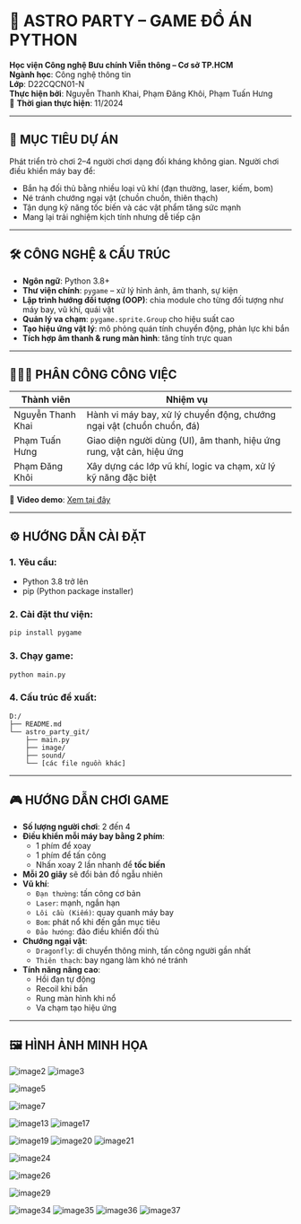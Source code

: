 
# 🚀 ASTRO PARTY – GAME ĐỒ ÁN PYTHON

**Học viện Công nghệ Bưu chính Viễn thông – Cơ sở TP.HCM**  
**Ngành học**: Công nghệ thông tin  
**Lớp**: D22CQCN01-N  
**Thực hiện bởi**: Nguyễn Thanh Khai, Phạm Đăng Khôi, Phạm Tuấn Hưng  
📅 **Thời gian thực hiện**: 11/2024  

---

## 🎯 MỤC TIÊU DỰ ÁN

Phát triển trò chơi 2–4 người chơi dạng đối kháng không gian. Người chơi điều khiển máy bay để:
- Bắn hạ đối thủ bằng nhiều loại vũ khí (đạn thường, laser, kiếm, bom)
- Né tránh chướng ngại vật (chuồn chuồn, thiên thạch)
- Tận dụng kỹ năng tốc biến và các vật phẩm tăng sức mạnh
- Mang lại trải nghiệm kịch tính nhưng dễ tiếp cận

---

## 🛠️ CÔNG NGHỆ & CẤU TRÚC

- **Ngôn ngữ**: Python 3.8+
- **Thư viện chính**: `pygame` – xử lý hình ảnh, âm thanh, sự kiện
- **Lập trình hướng đối tượng (OOP)**: chia module cho từng đối tượng như máy bay, vũ khí, quái vật
- **Quản lý va chạm**: `pygame.sprite.Group` cho hiệu suất cao
- **Tạo hiệu ứng vật lý**: mô phỏng quán tính chuyển động, phản lực khi bắn
- **Tích hợp âm thanh & rung màn hình**: tăng tính trực quan

---

## 👨‍👨‍👦 PHÂN CÔNG CÔNG VIỆC

| Thành viên          | Nhiệm vụ                                                                 |
|---------------------|--------------------------------------------------------------------------|
| Nguyễn Thanh Khai   | Hành vi máy bay, xử lý chuyển động, chướng ngại vật (chuồn chuồn, đá)    |
| Phạm Tuấn Hưng      | Giao diện người dùng (UI), âm thanh, hiệu ứng rung, vật cản, hiệu ứng    |
| Phạm Đăng Khôi      | Xây dựng các lớp vũ khí, logic va chạm, xử lý kỹ năng đặc biệt           |

🎥 **Video demo**: [Xem tại đây](https://youtu.be/G8xf9Aszqgg?si=oWytsqU3B2Zcm88L)

---

## ⚙️ HƯỚNG DẪN CÀI ĐẶT

### 1. Yêu cầu:
- Python 3.8 trở lên
- pip (Python package installer)

### 2. Cài đặt thư viện:
```bash
pip install pygame
```

### 3. Chạy game:
```bash
python main.py
```

### 4. Cấu trúc đề xuất:
```
D:/
├── README.md
└── astro_party_git/
    ├── main.py
    ├── image/
    ├── sound/
    └── [các file nguồn khác]
```

---

## 🎮 HƯỚNG DẪN CHƠI GAME

- **Số lượng người chơi**: 2 đến 4
- **Điều khiển mỗi máy bay bằng 2 phím**:
  - 1 phím để xoay
  - 1 phím để tấn công
  - Nhấn xoay 2 lần nhanh để **tốc biến**
- **Mỗi 20 giây** sẽ đổi bản đồ ngẫu nhiên
- **Vũ khí**: 
  - `Đạn thường`: tấn công cơ bản
  - `Laser`: mạnh, ngắn hạn
  - `Lôi cầu (Kiếm)`: quay quanh máy bay
  - `Bom`: phát nổ khi đến gần mục tiêu
  - `Đảo hướng`: đảo điều khiển đối thủ
- **Chướng ngại vật**:
  - `Dragonfly`: di chuyển thông minh, tấn công người gần nhất
  - `Thiên thạch`: bay ngang làm khó né tránh
- **Tính năng nâng cao**:
  - Hồi đạn tự động
  - Recoil khi bắn
  - Rung màn hình khi nổ
  - Va chạm tạo hiệu ứng

---

## 🖼️ HÌNH ẢNH MINH HỌA
![image2](AstroParty/img/image2.png)
![image3](AstroParty/img/image3.png)

![image5](AstroParty/img/image5.png)

![image7](AstroParty/img/image7.png)

![image13](AstroParty/img/image13.png)
![image17](AstroParty/img/image17.png)

![image19](AstroParty/img/image19.jpeg)
![image20](AstroParty/img/image20.png)
![image21](AstroParty/img/image21.png)

![image24](AstroParty/img/image24.png)

![image26](AstroParty/img/image26.png)

![image29](AstroParty/img/image29.png)

![image34](AstroParty/img/image34.png)
![image35](AstroParty/img/image35.png)
![image36](AstroParty/img/image36.png)
![image37](AstroParty/img/image37.png)
